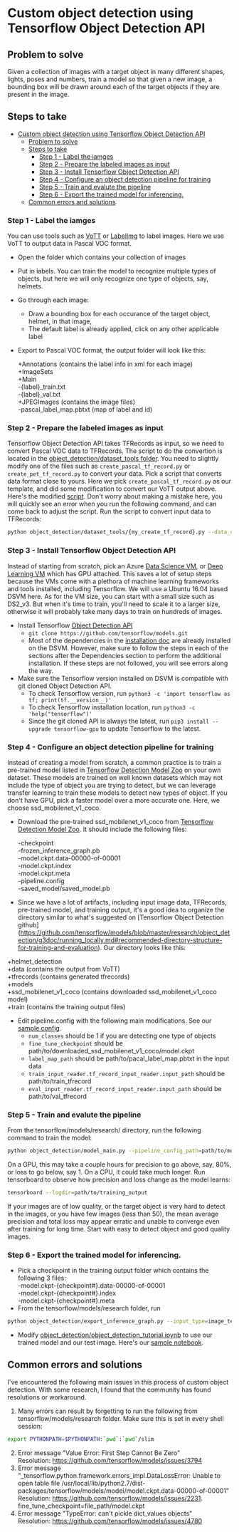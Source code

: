# Custom object detection using Tensorflow Object Detection API

## Problem to solve
Given a collection of images with a target object in many different shapes, lights, poses and numbers, train a model so that given a new image, a bounding box will be drawn around each of the target objects if they are present in the image.

## Steps to take
- [Custom object detection using Tensorflow Object Detection API](#custom-object-detection-using-tensorflow-object-detection-api)
  - [Problem to solve](#problem-to-solve)
  - [Steps to take](#steps-to-take)
    - [Step 1 - Label the iamges](#step-1---label-the-iamges)
    - [Step 2 - Prepare the labeled images as input](#step-2---prepare-the-labeled-images-as-input)
    - [Step 3 - Install Tensorflow Object Detection API](#step-3---install-tensorflow-object-detection-api)
    - [Step 4 - Configure an object detection pipeline for training](#step-4---configure-an-object-detection-pipeline-for-training)
    - [Step 5 - Train and evalute the pipeline](#step-5---train-and-evalute-the-pipeline)
    - [Step 6 - Export the trained model for inferencing.](#step-6---export-the-trained-model-for-inferencing)
  - [Common errors and solutions](#common-errors-and-solutions)

### Step 1 - Label the iamges
You can use tools such as [VoTT](https://github.com/Microsoft/VoTT) or [LabelImg](https://github.com/tzutalin/labelImg) to label images.  Here we use VoTT to output data in Pascal VOC format. 
-  Open the folder which contains your collection of images
-  Put in labels.  You can train the model to recognize multiple types of objects, but here we will only recognize one type of objects, say, helmets.  
-  Go through each image:
    -  Draw a bounding box for each occurance of the target object, helmet, in that image, 
    -  The default label is already applied, click on any other applicable label  
-  Export to Pascal VOC format, the output folder will look like this:
  
    +Annotations (contains the label info in xml for each image)  
    +ImageSets  
      +Main  
        -{label}_train.txt  
        -{label}_val.txt  
    +JPEGImages (contains the image files)  
    -pascal_label_map.pbtxt (map of label and id)

### Step 2 - Prepare the labeled images as input
Tensorflow Object Detection API takes TFRecords as input, so we need to convert Pascal VOC data to TFRecords.  The script to do the convertion is located in the [object_detection/dataset_tools folder](https://github.com/tensorflow/models/tree/master/research/object_detection/dataset_tools).  You need to slightly modify one of the files such as ```create_pascal_tf_record.py``` or ```create_pet_tf_record.py``` to convert your data.  Pick a script that converts data format close to yours.  Here we pick ```create_pascal_tf_record.py``` as our template, and did some modification to convert our VoTT output above.  Here's the modified [script](/TensorflowCustomObjectDetection/create_helmet_tf_record.py).  Don't worry about making a mistake here, you will quickly see an error when you run the following command, and can come back to adjust the script. Run the script to convert input data to TFRecords: 
```bash
python object_detection/dataset_tools/{my_create_tf_record}.py --data_dir=path/to/VoTToutputFolder --output_dir=path/to/TFRecordsOutput
``` 

### Step 3 - Install Tensorflow Object Detection API
Instead of starting from scratch, pick an Azure [Data Science VM](https://azuremarketplace.microsoft.com/en-us/marketplace/apps/microsoft-ads.linux-data-science-vm-ubuntu), or [Deep Learning VM](https://azuremarketplace.microsoft.com/en-ca/marketplace/apps/microsoft-ads.dsvm-deep-learning) which has GPU attached.  This saves a lot of setup steps because the VMs come with a plethora of machine learning frameworks and tools installed, including Tensorflow.  We will use a Ubuntu 16.04 based DSVM here.  As for the VM size, you can start with a small size such as DS2_v3.  But when it's time to train, you'll need to scale it to a larger size, otherwise it will probably take many days to train on hundreds of images. 
-  Install Tensorflow [Object Detection API](https://github.com/tensorflow/models/tree/master/research/object_detection)
    -  ```git clone https://github.com/tensorflow/models.git```
    -  Most of the dependencies in the [installation doc](https://github.com/tensorflow/models/blob/master/research/object_detection/g3doc/installation.md) are already installed on the DSVM.  However, make sure to follow the steps in each of the sections after the Dependencies section to perform the additional installation.  If these steps are not followed, you will see errors along the way.
-  Make sure the Tensorflow version installed on DSVM is compatible with git cloned Object Detection API.
    -  To check Tensorflow version, run ```python3 -c 'import tensorflow as tf; print(tf.__version__)'```
    -  To check Tensorflow installation location, run ```python3 -c 'help("tensorflow")'```
    -  Since the git cloned API is always the latest, run ```pip3 install --upgrade tensorflow-gpu``` to update Tensorflow to the latest.

### Step 4 - Configure an object detection pipeline for training
Instead of creating a model from scratch, a common practice is to train a pre-trained model listed in [Tensorflow Detection Model Zoo](https://github.com/tensorflow/models/blob/master/research/object_detection/g3doc/detection_model_zoo.md) on your own dataset. These models are trained on well known datasets which may not include the type of object you are trying to detect, but we can leverage transfer learning to train these models to detect new types of object.  If you don't have GPU, pick a faster model over a more accurate one.  Here, we choose ssd_mobilenet_v1_coco. 

-  Download the pre-trained ssd_mobilenet_v1_coco from [Tensorflow Detection Model Zoo](https://github.com/tensorflow/models/blob/master/research/object_detection/g3doc/detection_model_zoo.md).  It should include the following files:  

   -checkpoint  
   -frozen_inference_graph.pb  
   -model.ckpt.data-00000-of-00001  
   -model.ckpt.index  
   -model.ckpt.meta  
   -pipeline.config  
   -saved_model/saved_model.pb

-  Since we have a lot of artifacts, including input image data, TFRecords, pre-trained model, and training output, it's a good idea to organize the directory similar to what's suggested on [Tensorflow Object Detection github] (https://github.com/tensorflow/models/blob/master/research/object_detection/g3doc/running_locally.md#recommended-directory-structure-for-training-and-evaluation).  Our directory looks like this:

  +helmet_detection  
    +data (contains the output from VoTT)  
    +tfrecords (contains generated tfrecords)  
    +models  
      +ssd_mobilenet_v1_coco (contains downloaded ssd_mobilenet_v1_coco model)  
        +train (contains the training output files)

-  Edit pipeline.config with the following main modifications.  See our [sample config](/TensorflowCustomObjectDetection/pipeline.config).
   -  ```num_classes``` should be 1 if you are detecting one type of objects
   -  ```fine_tune_checkpoint``` should be path/to/downloaded_ssd_mobilenet_v1_coco/model.ckpt
   -  ```label_map_path``` should be path/to/pacal_label_map.pbtxt in the input data
   -  ```train_input_reader.tf_record_input_reader.input_path``` should be path/to/train_tfrecord
   -  ```eval_input_reader.tf_record_input_reader.input_path``` should be path/to/val_tfrecord
   
### Step 5 - Train and evalute the pipeline
From the tensorflow/models/research/ directory, run the following command to train the model: 
```bash  
python object_detection/model_main.py --pipeline_config_path=path/to/modified_pipeline.config --model_dir=path/to/training_output --alsologtostderr
```
On a GPU, this may take a couple hours for precision to go above, say, 80%, or loss to go below, say 1.  On a CPU, it could take much longer.  Run tensorboard to observe how precision and loss change as the model learns: 
```bash
tensorboard --logdir=path/to/training_output
```
If your images are of low quality, or the target object is very hard to detect in the images, or you have few images (less than 50), the mean average precision and total loss may appear erratic and unable to converge even after training for long time.  Start with easy to detect object and good quality images.   

### Step 6 - Export the trained model for inferencing.
-  Pick a checkpoint in the training output folder which contains the following 3 files:  
  -model.ckpt-{checkpoint#}.data-00000-of-00001  
  -model.ckpt-{checkpoint#}.index  
  -model.ckpt-{checkpoint#}.meta  
-  From the tensorflow/models/research folder, run
  ```bash
  python object_detection/export_inference_graph.py --input_type=image_tensor --pipeline_config_path=path/to/pipeline.config --trained_checkpoint_prefix=path/to/training_output --output_directory=path/to/output_model_for_inference
  ```
-  Modify [object_detection/object_detection_tutorial.ipynb](https://github.com/tensorflow/models/blob/master/research/object_detection/object_detection_tutorial.ipynb) to use our trained model and our test image.  Here's our [sample notebook](TODO). 
  
## Common errors and solutions
I've encountered the following main issues in this process of custom object detection.  With some research, I found that the community has found resolutions or workaround. 

1. Many errors can result by forgetting to run the following from tensorflow/models/research folder.  Make sure this is set in every shell session: 
```bash
export PYTHONPATH=$PYTHONPATH:`pwd`:`pwd`/slim
```
2. Error message "Value Error: First Step Cannot Be Zero"  
Resolution: https://github.com/tensorflow/models/issues/3794
3. Error message "_tensorflow.python.framework.errors_impl.DataLossError: Unable to open table file /usr/local/lib/python2.7/dist-packages/tensorflow/models/model/model.ckpt.data-00000-of-00001"  
Resolution: https://github.com/tensorflow/models/issues/2231. fine_tune_checkpoint=file_path/model.ckpt
4. Error message "TypeError: can't pickle dict_values objects"  
Resolution: https://github.com/tensorflow/models/issues/4780  
